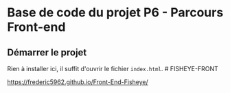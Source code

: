 # Base de code du projet P6 - Parcours Front-end

## Démarrer le projet

Rien à installer ici, il suffit d'ouvrir le fichier `index.html`.
#   F I S H E Y E - F R O N T 
 
 

https://frederic5962.github.io/Front-End-Fisheye/